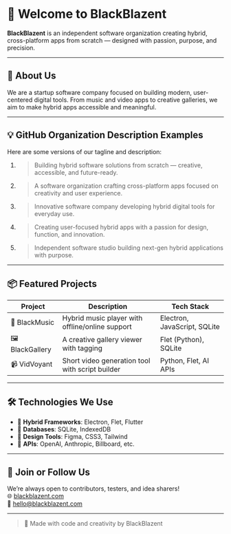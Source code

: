 # 🔹 Welcome to BlackBlazent

**BlackBlazent** is an independent software organization creating hybrid, cross-platform apps from scratch — designed with passion, purpose, and precision.

---

## 🚀 About Us

We are a startup software company focused on building modern, user-centered digital tools. From music and video apps to creative galleries, we aim to make hybrid apps accessible and meaningful.

---

## 💡 GitHub Organization Description Examples

Here are some versions of our tagline and description:

1.  
    > Building hybrid software solutions from scratch — creative, accessible, and future-ready.

2.  
    > A software organization crafting cross-platform apps focused on creativity and user experience.

3.  
    > Innovative software company developing hybrid digital tools for everyday use.

4.  
    > Creating user-focused hybrid apps with a passion for design, function, and innovation.

5.  
    > Independent software studio building next-gen hybrid applications with purpose.

---

## 📦 Featured Projects

| Project | Description | Tech Stack |
|--------|-------------|------------|
| 🎵 BlackMusic | Hybrid music player with offline/online support | Electron, JavaScript, SQLite |
| 🖼️ BlackGallery | A creative gallery viewer with tagging | Flet (Python), SQLite |
| 📹 VidVoyant | Short video generation tool with script builder | Python, Flet, AI APIs |

---

## 🛠️ Technologies We Use

- 🧱 **Hybrid Frameworks**: Electron, Flet, Flutter
- 💾 **Databases**: SQLite, IndexedDB
- 🎨 **Design Tools**: Figma, CSS3, Tailwind
- 🔌 **APIs**: OpenAI, Anthropic, Billboard, etc.

---

## 👤 Join or Follow Us

We’re always open to contributors, testers, and idea sharers!  
🌐 [blackblazent.com](https://yourdomain.com)  
📧 hello@blackblazent.com

---

> 🖤 Made with code and creativity by BlackBlazent
